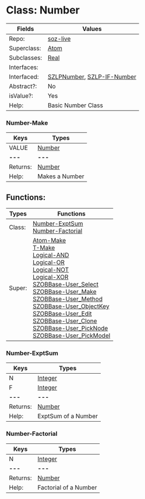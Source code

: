 
# Class:	Number

| Fields | Values |
| --------- | --------- |
| Repo: | [soz-live](/repos/soz-live.html) |
| Superclass: | [Atom](Atom.html) |
| Subclasses: | [Real](Real.html) |
| Interfaces: |  |
| Interfaced: | [SZLPNumber](SZLPNumber.html), [SZLP-IF-Number](SZLP-IF-Number.html) |
| Abstract?: | No |
| isValue?: | Yes |
| Help: | Basic Number Class |

### Number-Make

| Keys | Types |
| --------- | --------- |
| VALUE | [Number](Number.html) |
| **---** | **---** |
| Returns: | [Number](Number.html) |
| Help: | Makes a Number |


## Functions:

| Types | Functions |
| --------- | --------- |
| Class: | [Number-ExptSum](#Number-ExptSum) <br> [Number-Factorial](#Number-Factorial) |
| Super: | [Atom-Make](Atom.html) <br> [T-Make](T.html) <br> [Logical-AND](Logical.html) <br> [Logical-OR](Logical.html) <br> [Logical-NOT](Logical.html) <br> [Logical-XOR](Logical.html) <br> [SZOBBase-User_Select](SZOBBase.html) <br> [SZOBBase-User_Make](SZOBBase.html) <br> [SZOBBase-User_Method](SZOBBase.html) <br> [SZOBBase-User_ObjectKey](SZOBBase.html) <br> [SZOBBase-User_Edit](SZOBBase.html) <br> [SZOBBase-User_Clone](SZOBBase.html) <br> [SZOBBase-User_PickNode](SZOBBase.html) <br> [SZOBBase-User_PickModel](SZOBBase.html) |


### Number-ExptSum

| Keys | Types |
| --------- | --------- |
| N | [Integer](Integer.html) |
| F | [Integer](Integer.html) |
| **---** | **---** |
| Returns: | [Number](Number.html) |
| Help: | ExptSum of a Number |

### Number-Factorial

| Keys | Types |
| --------- | --------- |
| N | [Integer](Integer.html) |
| **---** | **---** |
| Returns: | [Number](Number.html) |
| Help: | Factorial of a Number |

